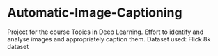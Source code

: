 # Automatic-Image-Captioning
Project for the course Topics in Deep Learning. 
Effort to identify and analyse images and appropriately caption them. 
Dataset used: Flick 8k dataset
